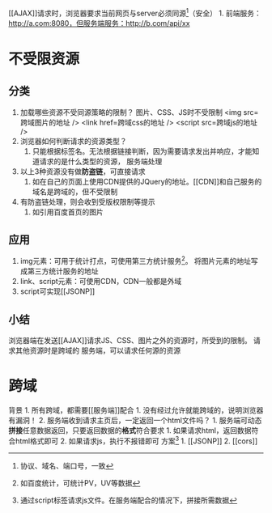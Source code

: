 [[AJAX]]请求时，浏览器要求当前网页与server必须同源[^1]（安全）
	1. 前端服务：http://a.com:8080，但服务端服务：http://b.com/api/xx
# 不受限资源
## 分类
1. 加载哪些资源不受同源策略的限制？
	图片、CSS、JS时不受限制
	\<img src=跨域图片的地址 />
	\<link href=跨域css的地址 />
	\<script src=跨域js的地址 />
2. 浏览器如何判断请求的资源类型？
	1. 只能根据标签名。无法根据链接判断，因为需要请求发出并响应，才能知道请求的是什么类型的资源，
服务端处理
1. 以上3种资源没有做**防盗链**，可直接请求
	1. 如在自己的页面上使用CDN提供的JQuery的地址。[[CDN]]和自己服务的域名是跨域的，但不受限制
2. 有防盗链处理，则会收到受版权限制等提示
	1. 如引用百度首页的图片
## 应用
1. img元素：可用于统计打点，可使用第三方统计服务[^2]。
	将图片元素的地址写成第三方统计服务的地址
2. link、script元素：可使用CDN，CDN一般都是外域
3. script可实现[[JSONP]] 
## 小结
浏览器端在发送[[AJAX]]请求JS、CSS、图片之外的资源时，所受到的限制。
	请求其他资源时是跨域的
服务端，可以请求任何源的资源
# 跨域
背景
	1. 所有跨域，都需要[[服务端]]配合
		1. 没有经过允许就能跨域的，说明浏览器有漏洞！
	2. 服务端收到请求主页后，一定返回一个html文件吗？
		1. 服务端可动态**拼接**任意数据返回，只要返回数据的**格式**符合要求
			1. 如果请求html，返回数据符合html格式即可
			2. 如果请求js，执行不报错即可
方案[^3]
	1. [[JSONP]] 
	2. [[cors]]


[^1]: 协议、域名、端口号，一致
[^2]: 如百度统计，可统计PV，UV等数据
[^3]: 通过script标签请求js文件。在服务端配合的情况下，拼接所需数据
